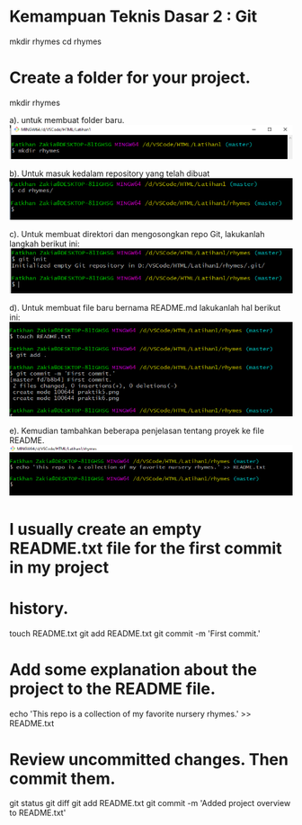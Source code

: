 # Kemampuan Teknis Dasar 2 : Git
mkdir rhymes
cd rhymes

# Create a folder for your project.
mkdir rhymes

a). untuk membuat folder baru.
![praktik 1](https://github.com/FatkhanZakia/rhymes/blob/master/praktik1.png)

b). Untuk masuk kedalam repository yang telah dibuat
![praktik 2](https://github.com/FatkhanZakia/rhymes/blob/master/praktik2.png)

c). Untuk membuat direktori dan mengosongkan repo Git, lakukanlah langkah berikut ini:
![praktik 3](https://github.com/FatkhanZakia/rhymes/blob/master/praktik3.png)

d). Untuk membuat file baru bernama README.md lakukanlah hal berikut ini:
![praktik 4](https://github.com/FatkhanZakia/rhymes/blob/master/praktik4.png)

e). Kemudian tambahkan beberapa penjelasan tentang proyek ke file README.
![praktik 5](https://github.com/FatkhanZakia/rhymes/blob/master/praktik5.png)







# I usually create an empty README.txt file for the first commit in my project
# history. 
touch README.txt 
git add README.txt 
git commit -m 'First commit.' 

# Add some explanation about the project to the README file.
echo 'This repo is a collection of my favorite nursery rhymes.' >> README.txt

# Review uncommitted changes. Then commit them.
git status
git diff
git add README.txt
git commit -m 'Added project overview to README.txt'